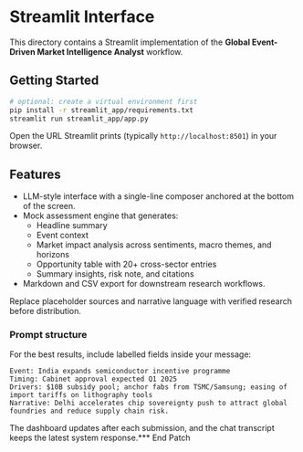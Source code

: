 # Streamlit Interface

This directory contains a Streamlit implementation of the **Global Event-Driven Market Intelligence Analyst** workflow.

## Getting Started

```bash
# optional: create a virtual environment first
pip install -r streamlit_app/requirements.txt
streamlit run streamlit_app/app.py
```

Open the URL Streamlit prints (typically `http://localhost:8501`) in your browser.

## Features

- LLM-style interface with a single-line composer anchored at the bottom of the screen.
- Mock assessment engine that generates:
  - Headline summary
  - Event context
  - Market impact analysis across sentiments, macro themes, and horizons
  - Opportunity table with 20+ cross-sector entries
  - Summary insights, risk note, and citations
- Markdown and CSV export for downstream research workflows.

Replace placeholder sources and narrative language with verified research before distribution.

### Prompt structure

For the best results, include labelled fields inside your message:

```
Event: India expands semiconductor incentive programme
Timing: Cabinet approval expected Q1 2025
Drivers: $10B subsidy pool; anchor fabs from TSMC/Samsung; easing of import tariffs on lithography tools
Narrative: Delhi accelerates chip sovereignty push to attract global foundries and reduce supply chain risk.
```

The dashboard updates after each submission, and the chat transcript keeps the latest system response.*** End Patch
